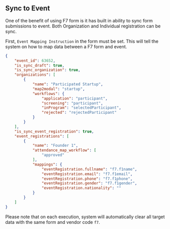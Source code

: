 ## Sync to Event
One of the benefit of using F7 form is it has built in ability to sync form submissions to event. Both Organization and Individual registration can be sync.

First,  `Event Mapping Instruction` in the form must be set. This will tell the system on how to map data between a F7 form and event.

```json
{
    "event_id": 63652,
    "is_sync_draft": true,
    "is_sync_organization": true,
    "organizations": [
        {
            "name": "Participated Startup",
            "map2modal": "startup",
            "workflows": {
                "application": "participant",
                "screening": "participant",
                "inProgram": "selectedParticipant",
                "rejected": "rejectedParticipant"
            }
        }
    ],
    "is_sync_event_registration": true,
    "event_registrations": [
        {
            "name": "Founder 1",
            "attendance_map_workflow": [
                "approved"
            ],
            "mappings": {
                "eventRegistration.fullname": "f7.f1name",
                "eventRegistration.email": "f7.f1email",
                "eventRegistration.phone": "f7.f1phone",
                "eventRegistration.gender": "f7.f1gender",
                "eventRegistration.nationality": ""
            }
        }
    ]
}
```

Please note that on each execution, system will automatically clear all target data with the same form and vendor code `f7`.